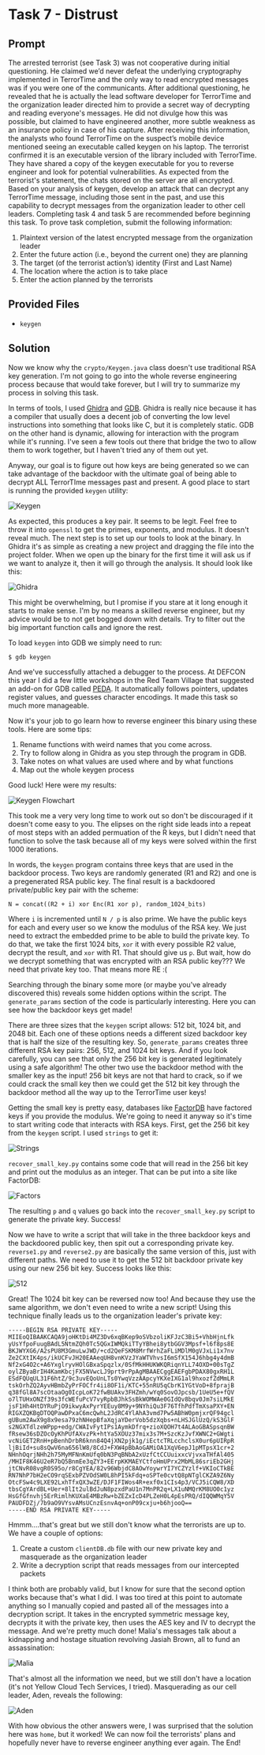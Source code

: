# Task 7 - Distrust

## Prompt

The arrested terrorist (see Task 3) was not cooperative during initial questioning. He claimed we’d never defeat the underlying cryptography implemented in TerrorTime and the only way to read encrypted messages was if you were one of the communicants. After additional questioning, he revealed that he is actually the lead software developer for TerrorTime and the organization leader directed him to provide a secret way of decrypting and reading everyone's messages. He did not divulge how this was possible, but claimed to have engineered another, more subtle weakness as an insurance policy in case of his capture. After receiving this information, the analysts who found TerrorTime on the suspect’s mobile device mentioned seeing an executable called keygen on his laptop. The terrorist confirmed it is an executable version of the library included with TerrorTime. They have shared a copy of the keygen executable for you to reverse engineer and look for potential vulnerabilities. As expected from the terrorist's statement, the chats stored on the server are all encrypted. Based on your analysis of keygen, develop an attack that can decrypt any TerrorTime message, including those sent in the past, and use this capability to decrypt messages from the organization leader to other cell leaders. Completing task 4 and task 5 are recommended before beginning this task. To prove task completion, submit the following information:

1. Plaintext version of the latest encrypted message from the organization leader
2. Enter the future action (i.e., beyond the current one) they are planning
3. The target (of the terrorist action’s) identity (First and Last Name)
4. The location where the action is to take place
5. Enter the action planned by the terrorists

## Provided Files

* `keygen`

## Solution

Now we know why the `crypto/Keygen.java` class doesn't use traditional RSA key generation. I'm not going to go into the whole reverse engineering process because that would take forever, but I will try to summarize my process in solving this task. 

In terms of tools, I used [Ghidra](https://github.com/NationalSecurityAgency/ghidra) and [GDB](https://www.gnu.org/software/gdb/). Ghidra is really nice because it has a compiler that usually does a decent job of converting the low level instructions into something that looks like C, but it is completely static. GDB on the other hand is dynamic, allowing for interaction with the program while it's running. I've seen a few tools out there that bridge the two to allow them to work together, but I haven't tried any of them out yet. 

Anyway, our goal is to figure out how keys are being generated so we can take advantage of the backdoor with the ultimate goal of being able to decrypt ALL TerrorTIme messages past and  present. A good place to start is running the provided `keygen` utility:

![Keygen](images/keygen.png)

As expected, this produces a key pair. It seems to be legit. Feel free to throw it into `openssl` to get the primes, exponents, and modulus. It doesn't reveal much. The next step is to set up our tools to look at the binary. In Ghidra it's as simple as creating a new project and dragging the file into the project folder. When we open up the binary for the first time it will ask us if we want to analyze it, then it will go through the analysis. It should look like this:

![Ghidra](images/ghidra.png)

This might be overwhelming, but I promise if you stare at it long enough it starts to make sense. I'm by no means a skilled reverse engineer, but my advice would be to not get bogged down with details. Try to filter out the big important function calls and ignore the rest. 

To load `keygen` into GDB we simply need to run:

```
$ gdb keygen
```

And we've successfully attached a debugger to the process. At DEFCON this year I did a few little workshops in the Red Team Village that suggested an add-on for GDB called [PEDA](https://github.com/longld/peda). It automatically follows pointers, updates register values, and guesses character encodings. It made this task so much more manageable.

Now it's your job to go learn how to reverse engineer this binary using these tools. Here are some tips:

1. Rename functions with weird names that you come across. 
2. Try to follow along in Ghidra as you step through the program in GDB.
3. Take notes on what values are used where and by what functions
4. Map out the whole keygen process

Good luck! Here were my results:

![Keygen Flowchart](images/flow.png)

This took me a very very long time to work out so don't be discouraged if it doesn't come easy to you. The elipses on the right side leads into a repeat of most steps with an added permuation of the R keys, but I didn't need that function to solve the task because all of my keys were solved within the first 1000 iterations. 

In words, the `keygen` program contains three keys that are used in the backdoor process. Two keys are randomly generated (R1 and R2) and one is a pregenerated RSA public key. The final result is a backdoored private/public key pair with the scheme:

```
N = concat((R2 + i) xor Enc(R1 xor p), random_1024_bits)
```

Where `i` is incremented until `N / p` is also prime. We have the public keys for each and every user so we know the modulus of the RSA key. We just need to extract the embedded prime to be able to build the private key. To do that, we take the first 1024 bits, `xor` it with every possible R2 value, decrypt the result, and `xor` with R1. That should give us `p`. But wait, how do we decrypt something that was encrypted with an RSA public key??? We need that private key too. That means more RE :(

Searching through the binary some more (or maybe you've already discovered this) reveals some hidden options within the script. The `generate_params` section of the code is particularly interesting. Here you can see how the backdoor keys get made! 

There are three sizes that the `keygen` script allows: 512 bit, 1024 bit, and 2048 bit. Each one of these options needs a different sized backdoor key that is half the size of the resulting key. So, `generate_params` creates three different RSA key pairs: 256, 512, and 1024 bit keys. And if you look carefully, you can see that only the 256 bit key is generated legitimately using a safe algorithm! The other two use the backdoor method with the smaller key as the input! 256 bit keys are not that hard to crack, so if we could crack the small key then we could get the 512 bit key through the backdoor method all the way up to the TerrorTime user keys!

Getting the small key is pretty easy, databases like [FactorDB](http://factordb.com/) have factored keys if you provide the modulus. We're going to need it anyway so it's time to start writing code that interacts with RSA keys. First, get the 256 bit key from the `keygen` script. I used `strings` to get it:

![Strings](images/strings.png)

`recover_small_key.py` contains some code that will read in the 256 bit key and print out the modulus as an integer. That can be put into a site like FactorDB:

![Factors](images/factors.png)

The resulting `p` and `q` values go back into the `recover_small_key.py` script to generate the private key. Success!

Now we have to write a script that will take in the three backdoor keys and the backdoored public key, then spit out a corresponding private key. `reverse1.py` and `reverse2.py` are basically the same version of this, just with different paths. We need to use it to get the 512 bit backdoor private key using our new 256 bit key. Success looks like this:

![512](images/512.png)

Great! The 1024 bit key can be reversed now too! And because they use the same algorithm, we don't even need to write a new script! Using this technique finally leads us to the organization leader's private key:

```
-----BEGIN RSA PRIVATE KEY-----
MIIEoQIBAAKCAQA9joHKtDi4MZ3Dv6xqBKep9oSVbzoliKFJzC3Bi5+VhbHjnLfk
yUsYfpoFuugBAdL5NtmZQh0Tc5QGxIWMQkiTTyYBhei8ytbGGV3Mpsf+l6f8ps8E
BKJWYXG6/A2sPU8M3GmuLwJWD/+cd2QeFSKM8MrfWrhZaFLiMDlM0gVJxLi1x7nv
Ze2CXtIK4ps/ikUCFvJH20EAAeqUH8vnKVzJYaWTVhvsI6mSfX154J6hbg4y4dmB
Nf2xG4O2c+A6YxglryvHOlGBxaSpqzlx/0SfMkHHUKWKQRiqnYLL74OXD+00sTgZ
oylZByaBrIH4KamKbcjFX5NVwcLJ9prt9rPpAgMBAAECggEAEFgbPDAX80gxRH1L
ESdFQUqUL31F6htZ/9c3uvEQoUnLTs0YwqVzzAApcyYKXeIXG1al9hxozfZdMmLR
tskOrhZQ2AyvHBmbZyPrFOCfr4ii8OF1i/KTC+55nRU5qCbrK1YGtVoD+8fprajB
q38fGl8A7scOtaaOg0IcpLoK72fwBUAkv3FHZmh/wYq0SovOJpcsb/1UeU5e+fQV
o7lTUHxONZf39s3fcWEfuPcV7vyRpbBJhkSsBkWOMWAe0GIdQv8bqv0Jm7siLMkE
jsF1Hh4HtDYRuPjO9ikwyAxPyrYEEuy8M9y+9NYhiQu3F76TfhPdfTmXsaPXY+EN
RIGXZQKBgDTOQPawDPxaC6mcQwhL2JdRC4YlAhA3vmd7Pw5ABhW0pmjxrQF94gcl
gUBum2AwX9g8x9esa79zhNHepBfaXqjaYDerVob5dzXqbs+nLHSJGlUzQ/kS3GlF
s2NGXTdlzeWPpp+edg/CWAIvFytIPs1AymkDfrq+zioXQOH7t4ALAoGBASpsqnBW
fRsew36sDZOcOyKhPUfAXvzPk+htYa5XOUz37mix3s7M+SzcKzJvfXWNC2+GWgti
vcNiGET2RnH+pBenhDrbR6knn84Q4jXN2pjk1g/iEctcTRLcchclsX0ur6pUIRpR
ljBiId+su8sQwV6na656lW8/8CdJ+FXW4pBbAoGAMiOA1XqV6epJ1pMTpsX1cr+2
NHnhOqrjNHh2h75MyMFNnKmUfq0bN3PqBNbA2xUzfCtCCUuixxcVjvxaTHfAl405
/MHIF8K46U2eR7bQ5BnmEe3qZY3+EErpKKMAEYCtfoHmUPrx2MbML86sriEb2GHj
jtCNvR08vgR0S95o/r8CgYEA/82v96WbjdC8AOwYoywrYI7YCZYzlf+VKIoCTkBE
RN7NhP7bH2eCO9rqSExbPZVOdSW0L8hPI5kFdq+oSPTe0cvtQ8pNTglCKZA9Z6Ny
OtcFSw4c9LXE92LxhTfxQX3wZE/DJF1FIWos4R+exf0x1CIs4p3/VCJ5iCQW8/XD
tbsCgYArdBL+Uer+8lIt2ulBdJuN8pzxdPaU1n7MnPR2q+LX1uNMQrKM8UO0c1yz
HsGfGfnvhj5ErRimlhKUXaE4MBzRw+bZEZxIcD4PLZeH0L4pEsPRQ/dIQQWMqY5V
PAUDFDZj/7b9aO9VYsvAMsUCnzEsnvAq+onP09cxju+b6hjooQ==
-----END RSA PRIVATE KEY-----
```

Hmmm....that's great but we still don't know what the terrorists are up to. We have a couple of options:

1. Create a custom `clientDB.db` file with our new private key and masquerade as the organization leader
2. Write a decryption script that reads messages from our intercepted packets

I think both are probably valid, but I know for sure that the second option works because that's what I did. I was too tired at this point to automate anything so I manually copied and pasted all of the messages into a decryption script. It takes in the encrypted symmetric message key, decrypts it with the private key, then uses the AES key and IV to decrypt the message. And we're pretty much done! Malia's messages talk about a kidnapping and hostage situation revolving Jasiah Brown, all to fund an assassination:

![Malia](images/malia.png)

 That's almost all the information we need, but we still don't have a location (it's not Yellow Cloud Tech Services, I tried). Masquerading as our cell leader, Aden, reveals the following:

![Aden](images/aden.png)

With how obvious the other answers were, I was surprised that the solution here was `home`, but it worked! We can now foil the terrorists' plans and hopefully never have to reverse engineer anything ever again. The End! 
